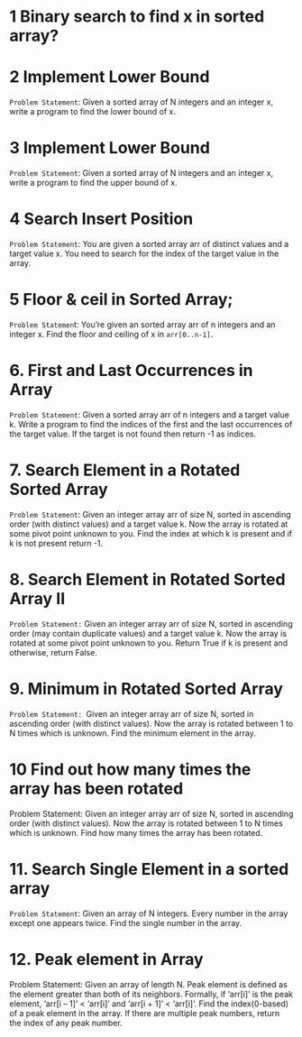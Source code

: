 # 1 Binary search to find x in sorted array?

# 2 Implement Lower Bound
`Problem Statement`: Given a sorted array of N integers and an integer x, write a program to find the lower bound of x.

# 3 Implement Lower Bound
`Problem Statement`: Given a sorted array of N integers and an integer x, write a program to find the upper bound of x.

# 4 Search Insert Position
`Problem Statement`: You are given a sorted array arr of distinct values and a target value x. You need to search for the index of the target value in the array.

# 5 Floor & ceil in Sorted Array;
`Problem Statemen`t: You’re given an sorted array arr of n integers and an integer x. Find the floor and ceiling of x in `arr[0..n-1]`.

# 6. First and Last Occurrences in Array
`Problem Statement`: Given a sorted array arr of n integers and a target value k. Write a program to find the indices of the first and the last occurrences of the target value. If the target is not found then return -1 as indices.

# 7. Search Element in a Rotated Sorted Array
`Problem Statement`: Given an integer array arr of size N, sorted in ascending order (with distinct values) and a target value k. Now the array is rotated at some pivot point unknown to you. Find the index at which k is present and if k is not present return -1.

# 8. Search Element in Rotated Sorted Array II
`Problem Statement:` Given an integer array arr of size N, sorted in ascending order (may contain duplicate values) and a target value k. Now the array is rotated at some pivot point unknown to you. Return True if k is present and otherwise, return False. 


# 9. Minimum in Rotated Sorted Array
`Problem Statement: `Given an integer array arr of size N, sorted in ascending order (with distinct values). Now the array is rotated between 1 to N times which is unknown. Find the minimum element in the array. 


# 10 Find out how many times the array has been rotated
Problem Statement: Given an integer array arr of size N, sorted in ascending order (with distinct values). Now the array is rotated between 1 to N times which is unknown. Find how many times the array has been rotated. 


# 11. Search Single Element in a sorted array
`Problem Statement`: Given an array of N integers. Every number in the array except one appears twice. Find the single number in the array.


# 12. Peak element in Array
Problem Statement: Given an array of length N. Peak element is defined as the element greater than both of its neighbors. Formally, if ‘arr[i]’ is the peak element, ‘arr[i – 1]’ < ‘arr[i]’ and ‘arr[i + 1]’ < ‘arr[i]’. Find the index(0-based) of a peak element in the array. If there are multiple peak numbers, return the index of any peak number.